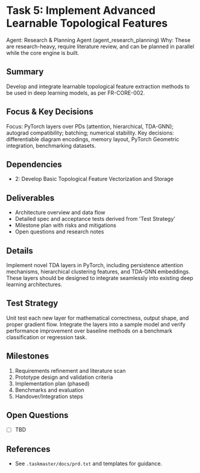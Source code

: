 # Task 5: Implement Advanced Learnable Topological Features

Agent: Research & Planning Agent (agent_research_planning)
Why: These are research-heavy, require literature review, and can be planned in parallel while the core engine is built.

## Summary
Develop and integrate learnable topological feature extraction methods to be used in deep learning models, as per FR-CORE-002.

## Focus & Key Decisions
Focus: PyTorch layers over PDs (attention, hierarchical, TDA-GNN); autograd compatibility; batching; numerical stability.
Key decisions: differentiable diagram encodings, memory layout, PyTorch Geometric integration, benchmarking datasets.

## Dependencies
- 2: Develop Basic Topological Feature Vectorization and Storage

## Deliverables
- Architecture overview and data flow
- Detailed spec and acceptance tests derived from 'Test Strategy'
- Milestone plan with risks and mitigations
- Open questions and research notes

## Details
Implement novel TDA layers in PyTorch, including persistence attention mechanisms, hierarchical clustering features, and TDA-GNN embeddings. These layers should be designed to integrate seamlessly into existing deep learning architectures.

## Test Strategy
Unit test each new layer for mathematical correctness, output shape, and proper gradient flow. Integrate the layers into a sample model and verify performance improvement over baseline methods on a benchmark classification or regression task.

## Milestones
1. Requirements refinement and literature scan
2. Prototype design and validation criteria
3. Implementation plan (phased)
4. Benchmarks and evaluation
5. Handover/Integration steps

## Open Questions
- [ ] TBD

## References
- See `.taskmaster/docs/prd.txt` and templates for guidance.